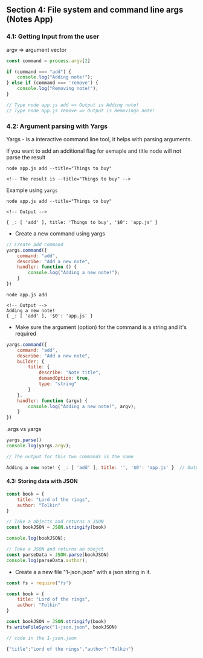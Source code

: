 ## Section 4: File system and command line args (Notes App)

### 4.1: Getting Input from the user

argv => argument vector

```js
const command = process.argv[2]

if (command === "add") {
    console.log("Adding note!");
} else if (command === 'remove') {
    console.log("Removing note!");
}

// Type node app.js add => Output is Adding note!
// Type node app.js remove => Output is Removinga note!
```

### 4.2: Argument parsing with Yargs

Yargs - is a interactive command line tool, it helps with parsing arguments.


If you want to add an additional flag for exmaple and title node will not parse the
result

```shel
node app.js add --title="Things to buy"

<!-- The result is --title="Things to buy" -->
```

Example using `yargs`

```terminal
node app.js add --title="Things to buy"

<!-- Output -->

{ _: [ 'add' ], title: 'Things to buy', '$0': 'app.js' }
```

- Create a new command using yargs

```js
// Create add command
yargs.command({
    command: "add",
    describe: "Add a new note",
    handler: function () {
        console.log("Adding a new note!");
    }
})
```

```terminal
node app.js add

<!-- Output -->
Adding a new note!
{ _: [ 'add' ], '$0': 'app.js' }
```

- Make sure the argument (option) for the command is a string and it's required

```js
yargs.command({
    command: "add",
    describe: "Add a new note",
    builder: {
        title: {
            describe: "Note title",
            demandOption: true,
            type: "string"
        }
    },
    handler: function (argv) {
        console.log("Adding a new note!", argv);
    }
})
```

.args vs yargs

```js
yargs.parse()
console.log(yargs.argv);

// The output for this two commands is the same

Adding a new note! { _: [ 'add' ], title: '', '$0': 'app.js' }  // Output
```

#### 4.3: Storing data with JSON

```js
const book = {
    title: "Lord of the rings",
    author: "Tolkin"
}

// Take a objects and returns a JSON
const bookJSON = JSON.stringify(book)

console.log(bookJSON);

// Take a JSON and returns an obejct
const parseData = JSON.parse(bookJSON)
console.log(parseData.author);
```

- Create a a new file "1-json.json" with a json string in it.

```js
const fs = require("fs")

const book = {
    title: "Lord of the rings",
    author: "Tolkin"
}

const bookJSON = JSON.stringify(book)
fs.writeFileSync("1-json.json", bookJSON)

// code in the 1-json.json

{"title":"Lord of the rings","author":"Tolkin"}
```